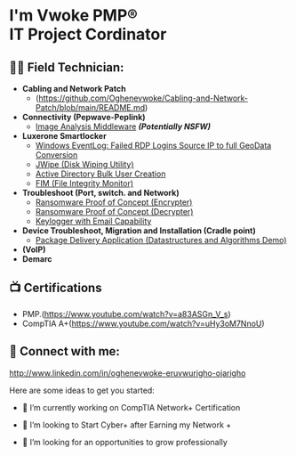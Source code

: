 <h1>I'm Vwoke PMP® <br/> IT Project Cordinator </a></h1>

<h2>👨‍💻 Field Technician:</h2>

- <b>Cabling and Network Patch</b>
  - (https://github.com/Oghenevwoke/Cabling-and-Network-Patch/blob/main/README.md)
- <b>Connectivity (Pepwave-Peplink)</b>
  - [Image Analysis Middleware](https://github.com/joshmadakor1/4chan-Image-Analysis-Middleware-C964) <b><i>(Potentially NSFW)</b></i>
- <b> Luxerone Smartlocker</b>
  - [Windows EventLog: Failed RDP Logins Source IP to full GeoData Conversion](https://github.com/joshmadakor1/Sentinel-Lab)
  - [JWipe (Disk Wiping Utility)](https://github.com/joshmadakor1/Jwipe.PowerShell)
  - [Active Directory Bulk User Creation](https://github.com/joshmadakor1/AD_PS)
  - [FIM (File Integrity Monitor)](https://github.com/joshmadakor1/PowerShell-Integrity-FIM)
- <b>Troubleshoot (Port, switch. and Network)</b>
  - [Ransomware Proof of Concept (Encrypter)](https://github.com/joshmadakor1/EncrypterPOC)
  - [Ransomware Proof of Concept (Decrypter)](https://github.com/joshmadakor1/DecrypterPOC)
  - [Keylogger with Email Capability](https://github.com/joshmadakor1/Key-Logger-With-Email)
- <b> Device Troubleshoot, Migration and Installation (Cradle point)</b>
  - [Package Delivery Application (Datastructures and Algorithms Demo)](https://github.com/joshmadakor1/Package-Delivery-Pathfinding-Algorithm)
- <b> (VoIP) </b>
- <b> Demarc </b>

<h2>📺 Certifications </h2>

- PMP.(https://www.youtube.com/watch?v=a83ASGn_V_s)
- CompTIA A+(https://www.youtube.com/watch?v=uHy3oM7NnoU)


<h2> 🤳 Connect with me:</h2>

http://www.linkedin.com/in/oghenevwoke-eruvwurigho-ojarigho


[linkedin]: (http://www.linkedin.com/in/oghenevwoke-eruvwurigho-ojarigho)



Here are some ideas to get you started:

- 🔭 I’m currently working on CompTIA Network+ Certification

- 👯 I’m looking to Start Cyber+ after Earning my Network +
- 🤔 I’m looking for an opportunities to grow professionally
